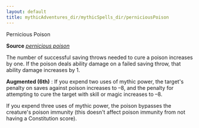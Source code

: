 ```yaml
---
layout: default
title: mythicAdventures_dir/mythicSpells_dir/perniciousPoison
---
```

Pernicious Poison

**Source** [_pernicious poison_](../ultimateMagic_dir/spells_dir/perniciousPoison#_pernicious-poison)

The number of successful saving throws needed to cure a poison increases by one. If the poison deals ability damage on a failed saving throw, that ability damage increases by 1.

**Augmented (6th)** : If you expend two uses of mythic power, the target's penalty on saves against poison increases to –8, and the penalty for attempting to cure the target with skill or magic increases to –8.

If you expend three uses of mythic power, the poison bypasses the creature's poison immunity (this doesn't affect poison immunity from not having a Constitution score).

